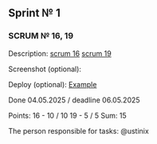 ## Sprint № 1
### SCRUM № 16, 19

Description: 
[scrum 16](https://github.com/rolling-scopes-school/tasks/blob/master/tasks/eCommerce-Application/Sprints/Sprint1/RSS-ECOMM-1_13.md)
[scrum 19](https://github.com/rolling-scopes-school/tasks/blob/master/tasks/eCommerce-Application/Sprints/Sprint1/RSS-ECOMM-1_16.md)

Screenshot (optional):

Deploy (optional): [Example](www.google.com)

Done 04.05.2025 / deadline 06.05.2025

Points: 
16 - 10 / 10
19 - 5 / 5
Sum: 15

The person responsible for tasks: @ustinix
